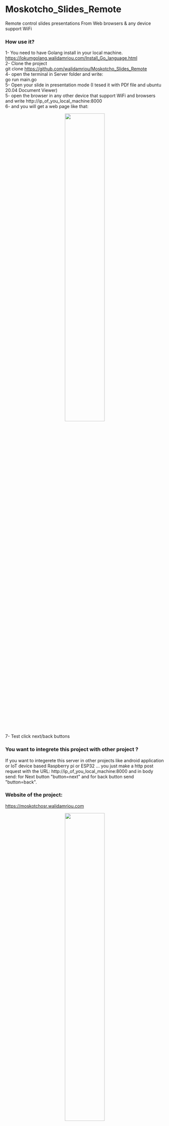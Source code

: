 # Moskotcho_Slides_Remote
Remote control slides presentations From Web browsers &amp; any device support WiFi 

### How use it?
1- You need to have Golang install in your local machine.    
https://lokumgolang.walidamriou.com/Install_Go_language.html    
2- Clone the project  
git clone https://github.com/walidamriou/Moskotcho_Slides_Remote  
4- open the terminal in Server folder and write:   
go run main.go    
5- Open your slide in presentation mode (I tesed it with PDf file and ubuntu 20.04 Document Viewer)  
5- open the browser in any other device that support WiFi and browsers and write http://ip_of_you_local_machine:8000  
6- and you will get a web page like that:   
<p align="center">
  <img width="50%" height="50%" src="https://github.com/walidamriou/Moskotcho_Slides_Remote/blob/master/img/localhost_8000_(Galaxy%20S5).png">
</p>
7- Test click next/back buttons   

### You want to integrete this project with other project ?
If you want to integerete this server in other projects like android application or IoT device based Raspberry pi or ESP32 ...
you just make a http post request with the URL: http://ip_of_you_local_machine:8000 and in body send: 
for Next button "button=next" and for back button send "button=back".

### Website of the project:  
https://moskotchosr.walidamriou.com

<p align="center">
  <img width="50%" height="50%" src="https://github.com/walidamriou/Moskotcho_Slides_Remote/blob/master/img/anim.png">
</p>

### If you need any help or informations:
:large_blue_circle:	 Facebook: https://www.facebook.com/walidamriou   
:large_blue_circle:  Twitter: https://twitter.com/walidamriou    
:red_circle: Email:  contact [at] walidamriou [dot] com    






